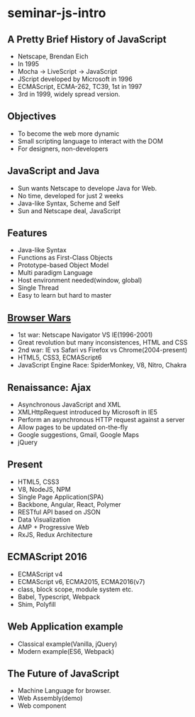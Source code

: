 # seminar-js-intro

## A Pretty Brief History of JavaScript
- Netscape, Brendan Eich 
- In 1995
- Mocha -> LiveScript -> JavaScript
- JScript developed by Microsoft in 1996
- ECMAScript, ECMA-262, TC39, 1st in 1997
- 3rd in 1999, widely spread version.

## Objectives
- To become the web more dynamic
- Small scripting language to interact with the DOM
- For designers, non-developers 

## JavaScript and Java
- Sun wants Netscape to develope Java for Web.
- No time, developed for just 2 weeks
- Java-like Syntax, Scheme and Self
- Sun and Netscape deal, JavaScript

## Features
- Java-like Syntax
- Functions as First-Class Objects 
- Prototype-based Object Model
- Multi paradigm Language
- Host environment needed(window, global)
- Single Thread
- Easy to learn but hard to master

## [Browser Wars](https://en.wikipedia.org/wiki/Browser_wars)
- 1st war: Netscape Navigator VS IE(1996-2001)
- Great revolution but many inconsistences, HTML and CSS
- 2nd war: IE vs Safari vs Firefox vs Chrome(2004-present)
- HTML5, CSS3, ECMAScript6
- JavaScript Engine Race: SpiderMonkey, V8, Nitro, Chakra 

## Renaissance: Ajax
- Asynchronous JavaScript and XML
- XMLHttpRequest introduced by Microsoft in IE5
- Perform an asynchronous HTTP request against a server
- Allow pages to be updated on-the-fly
- Google suggestions, Gmail, Google Maps 
- jQuery

## Present
- HTML5, CSS3
- V8, NodeJS, NPM
- Single Page Application(SPA)
- Backbone, Angular, React, Polymer
- RESTful API based on JSON
- Data Visualization
- AMP + Progressive Web
- RxJS, Redux Architecture

## ECMAScript 2016
- ECMAScript v4
- ECMAScript v6, ECMA2015, ECMA2016(v7)
- class, block scope, module system etc.
- Babel, Typescript, Webpack
- Shim, Polyfill

## Web Application example
- Classical example(Vanilla, jQuery) 
- Modern example(ES6, Webpack)

## The Future of JavaScript
- Machine Language for browser.
- Web Assembly(demo)
- Web component

